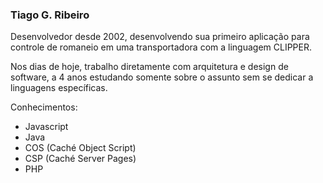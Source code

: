 ### Tiago G. Ribeiro

Desenvolvedor desde 2002, desenvolvendo sua primeiro aplicação para controle de romaneio em uma transportadora com a linguagem CLIPPER.

Nos dias de hoje, trabalho diretamente com arquitetura e design de software, a 4 anos estudando somente sobre o assunto sem se dedicar a linguagens específicas.

Conhecimentos:
- Javascript
- Java
- COS (Caché Object Script)
- CSP (Caché Server Pages)
- PHP

